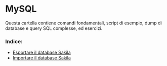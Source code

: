 # MySQL

Questa cartella contiene comandi fondamentali, script di esempio, dump di database e query SQL complesse, ed esercizi.

### Indice:

- [Esportare il database Sakila](./dumpDatabaseSakila)
- [Importare il database Sakila](./restoreDatabaseSakila)
